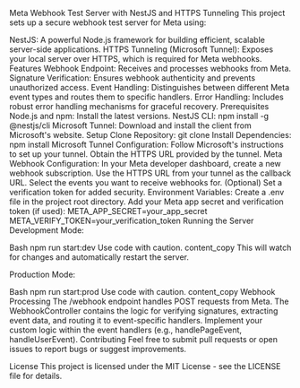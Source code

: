 Meta Webhook Test Server with NestJS and HTTPS Tunneling
This project sets up a secure webhook test server for Meta using:

NestJS: A powerful Node.js framework for building efficient, scalable server-side applications.
HTTPS Tunneling (Microsoft Tunnel): Exposes your local server over HTTPS, which is required for Meta webhooks.
Features
Webhook Endpoint: Receives and processes webhooks from Meta.
Signature Verification: Ensures webhook authenticity and prevents unauthorized access.
Event Handling: Distinguishes between different Meta event types and routes them to specific handlers.
Error Handling: Includes robust error handling mechanisms for graceful recovery.
Prerequisites
Node.js and npm: Install the latest versions.
NestJS CLI: npm install -g @nestjs/cli
Microsoft Tunnel: Download and install the client from Microsoft's website.
Setup
Clone Repository: git clone <repository-url>
Install Dependencies: npm install
Microsoft Tunnel Configuration:
Follow Microsoft's instructions to set up your tunnel.
Obtain the HTTPS URL provided by the tunnel.
Meta Webhook Configuration:
In your Meta developer dashboard, create a new webhook subscription.
Use the HTTPS URL from your tunnel as the callback URL.
Select the events you want to receive webhooks for.
(Optional) Set a verification token for added security.
Environment Variables:
Create a .env file in the project root directory.
Add your Meta app secret and verification token (if used):
META_APP_SECRET=your_app_secret
META_VERIFY_TOKEN=your_verification_token
Running the Server
Development Mode:

Bash
npm run start:dev
Use code with caution.
content_copy
This will watch for changes and automatically restart the server.

Production Mode:

Bash
npm run start:prod
Use code with caution.
content_copy
Webhook Processing
The /webhook endpoint handles POST requests from Meta.
The WebhookController contains the logic for verifying signatures, extracting event data, and routing it to event-specific handlers.
Implement your custom logic within the event handlers (e.g., handlePageEvent, handleUserEvent).
Contributing
Feel free to submit pull requests or open issues to report bugs or suggest improvements.

License
This project is licensed under the MIT License - see the LICENSE file for details.
